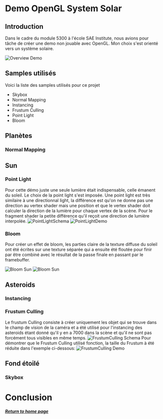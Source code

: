 # Demo OpenGL System Solar

## Introduction

Dans le cadre du module 5300 à l'école SAE Institute, nous avions pour tâche de créer une demo non jouable avec OpenGL. Mon choix s'est orienté vers un système solaire.

![Overview Demo](../assets/GIF/Demo1.gif)

## Samples utilisés
Voici la liste des samples utilisés pour ce projet

* Skybox
* Normal Mapping
* Instancing
* Frustum Culling
* Point Light
* Bloom

## Planètes
### Normal Mapping

## Sun
### Point Light
Pour cette démo juste une seule lumière était indispensable, celle émanent du soleil. Le choix de la point light s'est imposée. Une point light est très similaire à une directionnal light, la différence est qu'on ne donne pas une direction au vertex shader mais une position et que le vertex shader doit calculer la direction de la lumière pour chaque vertex de la scène. Pour le fragment shader la petite différence qu'il reçoit une direction de lumière interpolée.
![PointLightSchema](../assets/PointLight.PNG)
![PointLightDemo](../assets/PointLight3.png)

### Bloom
Pour créer un effet de bloom, les parties claire de la texture diffuse du soleil ont été écrites sur une texture séparée qui a ensuite été floutée pour finir par être combiné avec le résultat de la passe finale en passant par le framebuffer.

![Bloom Sun](../assets/Sun2.PNG)
![Bloom Sun](../assets/Sun1.PNG)

## Asteroids

### Instancing
### Frustum Culling
Le frustum Culling consiste à créer uniquement les objet qui se trouve dans le champ de vision de la caméra et a été utilisé pour l'instancing des asteroids étant donné qu'il y en a 7000 dans la scène et qu'il ne sont pas forcément tous visibles en même temps.
![FrustumCulling Schema](../assets/FrustumCulling.jpg)
Pour démontrer que le Frustum Culling utilisé fonction, la taille du Frustum à été réduite dans l'exemple ci-dessous:
![FrustumCulling Demo](../assets/FrustumCulling.gif)
## Fond étoilé
### Skybox

# Conclusion

##### [Return to home page](https://sosolamojo.github.io/)
